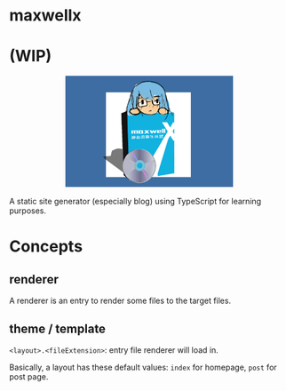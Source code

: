 # maxwellx
# (WIP)
<p align="center">
<img src="./maxwell.png" style="max-width:60%;">
</p>

A static site generator (especially blog) using TypeScript for learning purposes.


# Concepts
## renderer
A renderer is an entry to render some files to the target files.

## theme / template
`<layout>.<fileExtension>`: entry file renderer will load in.

Basically, a layout has these default values: `index` for homepage, `post` for post page.